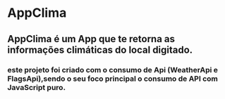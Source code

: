 # AppClima 
## AppClima é um App que te retorna as informações climáticas do local digitado.
### este projeto foi criado com o consumo de Api (WeatherApi e FlagsApi),sendo o seu foco principal o consumo de API com JavaScript puro.  
